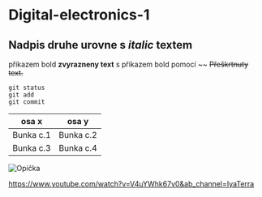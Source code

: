 # Digital-electronics-1

## Nadpis druhe urovne s *italic* textem

 přikazem bold __zvyrazneny text__ s přikazem bold
pomocí ~~ ~~Přeškrtnuty text.~~ 


```
git status
git add
git commit
```
osa x | osa y
------------ | -------------
Bunka c.1 | Bunka c.2
Bunka c.3 | Bunka c.4

![Opička](Images/screenshot_eda.png)

https://www.youtube.com/watch?v=V4uYWhk67v0&ab_channel=IyaTerra
